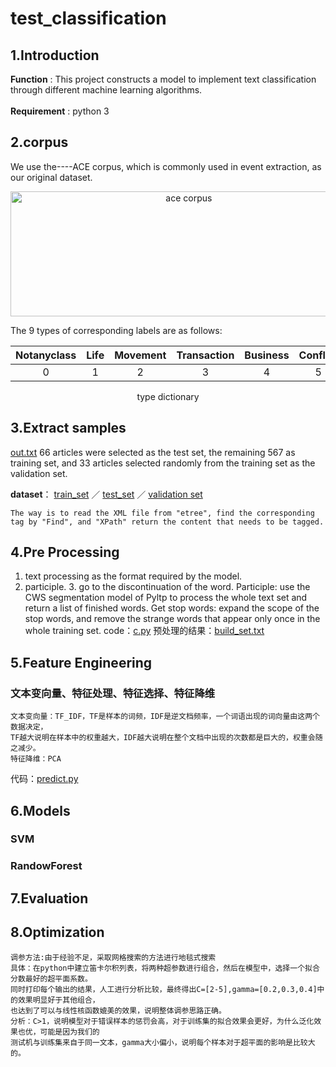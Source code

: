 # test_classification
## 1.Introduction
   **Function** : This project constructs a model to implement text classification through different machine learning algorithms.<br><br>
   **Requirement** : python 3

## 2.corpus
  We use the----ACE corpus, which is commonly used in event extraction, as our original dataset.
<div align=center><img width="554.8" height="200" src="https://github.com/qwjaskzxl/event_classification/blob/master/image/ace%20corpus.png" alt="ace corpus"/></div>

The 9 types of corresponding labels are as follows:

|Notanyclass|	Life|Movement|Transaction|Business|Conflict|Contact	|Personnel|Justice|
|:-:|:-:|:-:|:-:|:-:|:-:|:-:|:-:|:-:|
|0|1|2|3|4|5|6|7|8|
<p align="center">type dictionary</p>
   
## 3.Extract samples
[out.txt](:storage\3cb00c28-f19b-4703-bfdb-baa843b33176\ec4b2bcc.txt) 
   66 articles were selected as the test set, the remaining 567 as training set, and 33 articles selected randomly from the training set as the validation set.
   
   **dataset**：
   [train_set](https://github.com/qwjaskzxl/text-classification/blob/master/samples/train_set.txt) ／
   [test_set](https://github.com/qwjaskzxl/text-classification/blob/master/samples/test_set.txt) ／
   [validation set](https://github.com/qwjaskzxl/text-classification/blob/master/samples/ver_set.txt)
   
    The way is to read the XML file from "etree", find the corresponding tag by "Find", and "XPath" return the content that needs to be tagged.
## 4.Pre Processing
  1. text processing as the format required by the model. <br>
  2. participle. 3. go to the discontinuation of the word.
Participle: use the CWS segmentation model of Pyltp to process the whole text set and return a list of finished words.
Get stop words: expand the scope of the stop words, and remove the strange words that appear only once in the whole training set.
  code：[c.py](:storage\7baa3ef0-d75e-4c64-bedc-f451dda79824\43150200.py)
  预处理的结果：[build_set.txt](:storage\3cb00c28-f19b-4703-bfdb-baa843b33176\cad4251d.txt)

## 5.Feature Engineering
### 文本变向量、特征处理、特征选择、特征降维
	文本变向量：TF_IDF，TF是样本的词频，IDF是逆文档频率，一个词语出现的词向量由这两个数据决定，
	TF越大说明在样本中的权重越大，IDF越大说明在整个文档中出现的次数都是巨大的，权重会随之减少。
	特征降维：PCA
代码：[predict.py](:storage\7baa3ef0-d75e-4c64-bedc-f451dda79824\f95c4f76.py)

## 6.Models
### SVM
### RandowForest

## 7.Evaluation

## 8.Optimization
	调参方法:由于经验不足，采取网格搜索的方法进行地毯式搜索
	具体：在python中建立笛卡尔积列表，将两种超参数进行组合，然后在模型中，选择一个拟合分数最好的超平面系数。
	同时打印每个输出的结果，人工进行分析比较，最终得出C=[2-5],gamma=[0.2,0.3,0.4]中的效果明显好于其他组合，
	也达到了可以与线性核函数媲美的效果，说明整体调参思路正确。
	分析：C>1，说明模型对于错误样本的惩罚会高，对于训练集的拟合效果会更好，为什么泛化效果也优，可能是因为我们的
	测试机与训练集来自于同一文本，gamma大小偏小，说明每个样本对于超平面的影响是比较大的。

